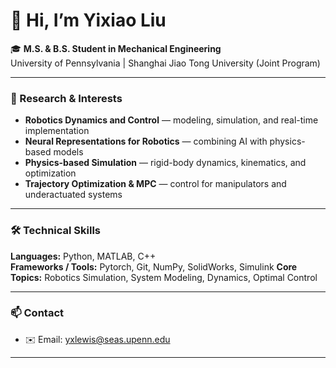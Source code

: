 # 👋 Hi, I’m Yixiao Liu  

🎓 **M.S. & B.S. Student in Mechanical Engineering**  
University of Pennsylvania | Shanghai Jiao Tong University (Joint Program)  

---

### 🤖 Research & Interests
- **Robotics Dynamics and Control** — modeling, simulation, and real-time implementation  
- **Neural Representations for Robotics** — combining AI with physics-based models  
- **Physics-based Simulation** — rigid-body dynamics, kinematics, and optimization  
- **Trajectory Optimization & MPC** — control for manipulators and underactuated systems  



---

### 🛠 Technical Skills
**Languages:** Python, MATLAB, C++  
**Frameworks / Tools:** Pytorch, Git, NumPy, SolidWorks, Simulink
**Core Topics:** Robotics Simulation, System Modeling, Dynamics, Optimal Control


---

### 📫 Contact
- ✉️ Email: yxlewis@seas.upenn.edu  

---
